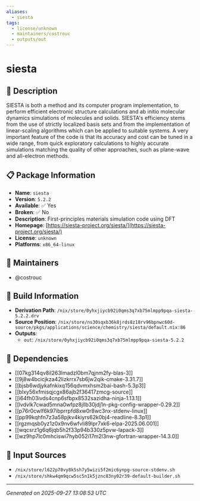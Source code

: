 ```yaml
---
aliases:
  - siesta
tags:
  - license/unknown
  - maintainers/costrouc
  - outputs/out
---
```


# siesta

## 📝 Description

SIESTA is both a method and its computer program
implementation, to perform efficient electronic structure
calculations and ab initio molecular dynamics simulations of
molecules and solids. SIESTA's efficiency stems from the use
of strictly localized basis sets and from the implementation
of linear-scaling algorithms which can be applied to suitable
systems. A very important feature of the code is that its
accuracy and cost can be tuned in a wide range, from quick
exploratory calculations to highly accurate simulations
matching the quality of other approaches, such as plane-wave
and all-electron methods.


## 📋 Package Information

- **Name**: `siesta`
- **Version**: `5.2.2`
- **Available**: ✅ Yes
- **Broken**: ✅ No
- **Description**: First-principles materials simulation code using DFT
- **Homepage**: [https://siesta-project.org/siesta/](https://siesta-project.org/siesta/)
- **License**: `unknown`
- **Platforms**: `x86_64-linux`
## 👥 Maintainers

- @costrouc


## 🔧 Build Information

- **Derivation Path**: `/nix/store/0yhxjiycb92i0qms3q7xb75mlmpp9pqa-siesta-5.2.2.drv`
- **Source Position**: `/nix/store/ns30sqxb36k8jrds8z18rv96bpnwc60d-source/pkgs/applications/science/chemistry/siesta/default.nix:86`
- **Outputs**:
  - `out`:  `/nix/store/0yhxjiycb92i0qms3q7xb75mlmpp9pqa-siesta-5.2.2`

## 🔗 Dependencies

- [[07kg314qv8il263lmadzl0bm7qjnm2fy-blas-3]]
- [[9j8w4bcicjkza42lizkrrx7sb6jw2qik-cmake-3.31.7]]
- [[bjsb6wdjykafnkixq156qdvmxhsm2bai-bash-5.3p3]]
- [[blxy56xfmisqjcgx86ajb2f36417zmcg-source]]
- [[i64fh03ivds4cnp6sfbpx8532sazidha-ninja-1.13.1]]
- [[lvdvlk7cwad5mna0wfpz8jllb30jdj1n-pkg-config-wrapper-0.29.2]]
- [[p76r0cwlf6k97ibprrpfd8xw0r8wc3nx-stdenv-linux]]
- [[pp99kqhfn7z3a58pjkv4kiyrs62k0bj4-readline-8.3p1]]
- [[rgzmqsb0yz1z0x9nv6wfvli89lpr7xk6-elpa-2025.06.001]]
- [[wqcsrz1g6q6jqb5h2f33p94b330z5pvw-lapack-3]]
- [[wz9hp7lc0mhciswi7hyb052i17m2l3nw-gfortran-wrapper-14.3.0]]

## 📁 Input Sources

- `/nix/store/l622p70vy8k5sh7y5wizi5f2mic6ynpg-source-stdenv.sh`
- `/nix/store/shkw4qm9qcw5sc5n1k5jznc83ny02r39-default-builder.sh`

---
*Generated on 2025-09-27 13:08:53 UTC*
